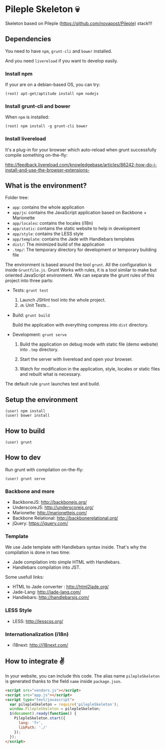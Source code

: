 # Pileple Skeleton :skull:

Skeleton based on Pileple (https://github.com/novapost/Pileple) stack!!!


## Dependencies

You need to have `npm`, `grunt-cli` and `bower` installed.

And you need `livereload` if you want to develop easily.


### Install npm

If your are on a debian-based OS, you can try:

```shell
(root) apt-get/aptitude install npm nodejs
```


### Install grunt-cli and bower

When `npm` is installed:

```shell
(root) npm install -g grunt-cli bower
```


### Install livereload

It's a plug-in for your browser which auto-reload when grunt successfully compile something on-the-fly:

http://feedback.livereload.com/knowledgebase/articles/86242-how-do-i-install-and-use-the-browser-extensions-


## What is the environment?

Folder tree:
- `app`: contains the whole application
- `app/js`: contains the JavaScript application based on Backbone + Marionette
- `app/locales`: contains the locales (i18n)
- `app/static`: contains the static website to help in development
- `app/style`: contains the LESS style
- `app/template`: contains the Jade with Handlebars templates
- `dist/`: The minimized build of the application
- `.tmp/`: The temporary directory for development or temporary building file

The environment is based around the tool `grunt`.
All the configuration is inside `Gruntfile.js`.
Grunt Works with rules, it is a tool similar to make but oriented JavaScript environment.
We can separate the grunt rules of this project into three parts:

- Tests: ```grunt test```

  1. Launch JSHint tool into the whole project.
  2. :soon: Unit Tests...


- Build: ```grunt build```

  Build the application with everything compress into `dist` directory.


- Development: ```grunt serve```

  1. Build the application on debug mode with static file (demo website) into `.tmp` directory.

  2. Start the server with livereload and open your browser.

  3. Watch for modification in the application, style, locales or static files and rebuilt what is necessary.


The default rule ```grunt``` launches test and build.


## Setup the environment

```shell
(user) npm install
(user) bower install
```


## How to build

```shell
(user) grunt
```


## How to dev

Run grunt with compilation on-the-fly:

```shell
(user) grunt serve
```


### Backbone and more

- BackboneJS: http://backbonejs.org/
- UnderscoreJS: http://underscorejs.org/
- Marionette: http://marionettejs.com/
- Backbone Relational: http://backbonerelational.org/
- jQuery: https://jquery.com/


### Template

We use Jade template with Handlebars syntax inside.
That's why the compilation is done in two time:

- Jade compilation into simple HTML with Handlebars.
- Handlebars compilation into JST.


Some usefull links:

- HTML to Jade converter : http://html2jade.org/
- Jade-Lang: http://jade-lang.com/
- Handlebars: http://handlebarsjs.com/


### LESS Style

- LESS: http://lesscss.org/


### Internationalization (i18n)

- i18next: http://i18next.com/


## How to integrate :v:

In your website, you can include this code.
The alias name `pilepleSkeleton` is generated thanks to the field `name` inside  `package.json`.

```html
<script src="vendors.js"></script>
<script src="app.js"></script>
<script type="text/javascript">
  var pilepleSkeleton = require('pilepleSkeleton');
  window.PilepleSkeleton = pilepleSkeleton;
  $(document).ready(function() {
    PilepleSkeleton.start({
      lang: 'fr',
      libPath: './'
    });
  });
</script>
```
